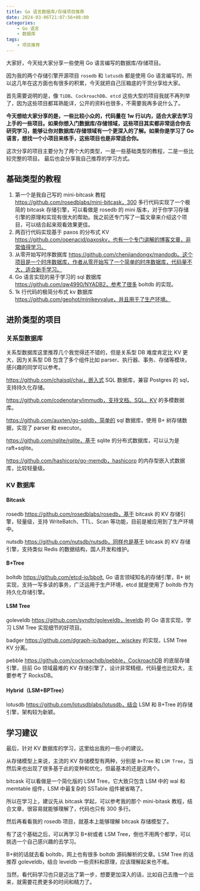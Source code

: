 ```yaml
---
title: Go 语言数据库/存储项目推荐
date: 2024-03-06T21:07:56+08:00
categories:
    - Go 语言
    - 数据库
tags:
    - 项目推荐
---
```


大家好，今天给大家分享一些使用 Go 语言编写的数据库/存储项目。

因为我的两个存储引擎开源项目 `rosedb` 和 `lotusdb` 都是使用 Go 语言编写的，所以这几年在这方面也有很多的积累，今天就把自己压箱底的干货分享给大家。

首先需要说明的是，像 `TiDB`、`CockroachDB`、`etcd` 这些大型的项目我就不再列举了，因为这些项目都耳熟能详，公开的资料也很多，不需要我再多说什么了。

**今天想给大家分享的是，一些比较小众的，代码量在 1w 行以内，适合大家去学习上手的一些项目。如果你想入门数据库/存储领域，这些项目其实都非常适合你去研究学习，能够让你对数据库/存储领域有一个更深入的了解。如果你是学习了 Go 语言，想找一个小项目来练手，这些项目也是非常适合你。**

这次分享的项目主要分为了两个大的类型，一是一些基础类型的教程，二是一些比较完整的项目。 最后也会分享我自己推荐的学习方式。

## 基础类型的教程

1. 第一个是我自己写的 mini-bitcask 教程 https://github.com/rosedblabs/mini-bitcask，300 多行代码实现了一个极简的 bitcask 存储引擎，可以看做是 rosedb 的 mini 版本，对于你学习存储引擎的原理和实现有很大的帮助。我之前还专门写了一篇文章来介绍这个项目，可以结合起来观看效果更佳。
2. 两百行代码实现基于 paxos 的分布式 KV https://github.com/openacid/paxoskv，也有一个专门讲解的博客文章，非常值得学习。
3. 从零开始写时序数据库 https://github.com/chenjiandongx/mandodb。这个项目是一个时序数据库，作者从零开始写了一个简单的时序数据库，代码量不大，适合新手学习。
4. Go 语言实现的易于学习的 sql 数据库 https://github.com/qw4990/NYADB2，参考了很多 boltdb 的实现。
5. 1k 行代码的极简分布式 kv 数据库 https://github.com/geohot/minikeyvalue，并且用于了生产环境。

## 进阶类型的项目

### 关系型数据库

关系型数据库这里推荐几个我觉得还不错的，但是关系型 DB 难度肯定比 KV 更大，因为关系型 DB 包含了多个组件比如 parser、执行器、事务、存储等模块，感兴趣的同学可以参考。

https://github.com/chaisql/chai，嵌入式 SQL 数据库，兼容 Postgres 的 sql，支持持久化存储。

https://github.com/codenotary/immudb，支持文档、SQL、KV 的多模数据库。

https://github.com/auxten/go-sqldb，简单的 sql  数据库，使用 B+ 树存储数据，实现了 parser 和 executor。

https://github.com/rqlite/rqlite，基于 sqlite 的分布式数据库，可以认为是 raft+sqlite。

https://github.com/hashicorp/go-memdb，hashicorp 的内存型嵌入式数据库，比较轻量级。

### KV 数据库

#### Bitcask

rosedb https://github.com/rosedblabs/rosedb，基于 bitcask 的 KV 存储引擎，轻量级，支持 WriteBatch、TTL、Scan 等功能，目前是被应用到了生产环境中。

nutsdb https://github.com/nutsdb/nutsdb，同样也是基于 bitcask 的 KV 存储引擎，支持类似 Redis 的数据结构，国人开发和维护。

#### B+Tree

boltdb https://github.com/etcd-io/bbolt, Go 语言领域知名的存储引擎，B+ 树实现，支持一写多读的事务，广泛运用于生产环境，etcd 就是使用了 boltdb 作为持久化存储引擎。

#### LSM Tree

goleveldb https://github.com/syndtr/goleveldb，leveldb 的 Go 语言实现，学习 LSM Tree 实现细节的好项目。

badger https://github.com/dgraph-io/badger，wisckey 的实现，LSM Tree KV 分离。

pebble https://github.com/cockroachdb/pebble，CockroachDB 的底层存储引擎，目前 Go 领域最难的 KV 存储引擎了，设计非常精细，代码量也比较大，主要参考了 RocksDB。

#### Hybrid（LSM+BPTree）

lotusdb https://github.com/lotusdblabs/lotusdb，结合 LSM 和 B+Tree 的存储引擎，架构较为新颖。

## 学习建议

最后，针对 KV 数据库的学习，这里给出我的一些小的建议。

从存储模型上来说，主流的 KV 存储模型有两种，分别是 `B+Tree` 和 `LSM Tree`，当然后来也出现了很多基于此的变种和优化，但最基本的还是这两个。

bitcask 可以看做是一个简化版的 LSM Tree，它大致只包含 LSM 中的 wal 和 memtable 组件，LSM 中最复杂的 SSTable 组件被省略了。

所以在学习上，建议先从 bitcask 学起，可以参考我的那个 mini-bitask 教程，结合文章，很容易就能够理解了，代码也只有 300 多行。

然后再看看我的 rosedb 项目，就基本上能够理解 bitcask 存储模型了。


有了这个基础之后，可以再学习 B+树或者 LSM Tree，倒也不用两个都学，可以挑选一个自己感兴趣的去学习。

B+树的话就去看 boltdb，网上也有很多 boltdb 源码解析的文章。LSM Tree 的话推荐 goleveldb，结合 leveldb 一些资料和原理，应该理解起来也不难。

当然，看代码学习也只是迈出了第一步，想要更加深入的话，比如自己去撸一个出来，就需要花费更多的时间和精力了。
